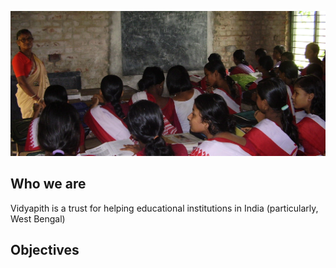 ![maps](assets/images/facebook.jpg)

  
## Who we are

Vidyapith is a trust for helping educational institutions in India (particularly, West Bengal)

## Objectives

 
